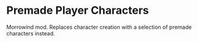 # Premade Player Characters
Morrowind mod. Replaces character creation with a selection of premade characters instead.